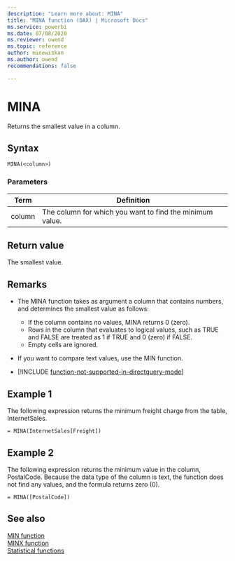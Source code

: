 ```yaml
---
description: "Learn more about: MINA"
title: "MINA function (DAX) | Microsoft Docs"
ms.service: powerbi 
ms.date: 07/08/2020
ms.reviewer: owend
ms.topic: reference
author: minewiskan
ms.author: owend 
recommendations: false

---
```

# MINA

Returns the smallest value in a column.
  
## Syntax  
  
```dax
MINA(<column>)  
```
  
### Parameters
  
|Term|Definition|  
|--------|--------------|  
|column|The column for which you want to find the minimum value.|  
  
## Return value

The smallest value.  
  
## Remarks

- The MINA function takes as argument a column that contains numbers, and determines the smallest value as follows:  
  - If the column contains no values, MINA returns 0 (zero).  
  - Rows in the column that evaluates to logical values, such as TRUE and FALSE are treated as 1 if TRUE and 0 (zero) if FALSE.
  - Empty cells are ignored.  
  
- If you want to compare text values, use the MIN function.

- [!INCLUDE [function-not-supported-in-directquery-mode](includes/function-not-supported-in-directquery-mode.md)]

## Example 1

The following expression returns the minimum freight charge from the table, InternetSales.  
  
```dax
= MINA(InternetSales[Freight])  
```
  
## Example 2

The following expression returns the minimum value in the column, PostalCode. Because the data type of the column is text, the function does not find any values, and the formula returns zero (0).  
  
```dax
= MINA([PostalCode])  
```
  
## See also

[MIN function](min-function-dax.md)  
[MINX function](minx-function-dax.md)  
[Statistical functions](statistical-functions-dax.md)  
